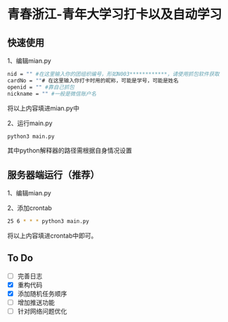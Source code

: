 # 青春浙江-青年大学习打卡以及自动学习

## 快速使用

1、编辑mian.py 
```bash
nid = "" #在这里输入你的团组织编号，形如N003************，请使用抓包软件获取
cardNo = ""# 在这里输入你打卡时用的昵称，可能是学号，可能是姓名
openid = "" #靠自己抓包
nickname = "" #一般是微信账户名
```
将以上内容填进mian.py中

2、运行main.py
```bash
python3 main.py
```
其中python解释器的路径需根据自身情况设置

## 服务器端运行（推荐）
1、编辑mian.py

2、添加crontab
```bash
25 6 * * * python3 main.py
```
将以上内容填进crontab中即可。

## To Do
- [ ] 完善日志
- [x] 重构代码
- [x] 添加随机任务顺序
- [ ] 增加推送功能
- [ ] 针对网络问题优化